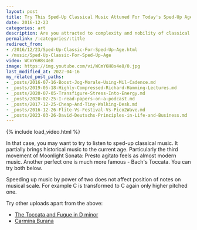 ```yaml
---
layout: post
title: Try This Sped-Up Classical Music Attuned For Today's Sped-Up Age
date: 2016-12-23
categories: art
description: Are you attracted to complexity and nobility of classical music, but deterred by its slow pace?
permalink: /:categories/:title
redirect_from:
- /2016/12/23/Sped-Up-Classic-For-Sped-Up-Age.html
- /music/Sped-Up-Classic-For-Sped-Up-Age
video: WCmY6H8s4e8
image: https://img.youtube.com/vi/WCmY6H8s4e8/0.jpg
last_modified_at: 2022-04-16
my_related_post_paths:
- _posts/2016-07-16-Boost-Jog-Morale-Using-Mil-Cadence.md
- _posts/2019-05-18-Highly-Compressed-Richard-Hamming-Lectures.md
- _posts/2020-07-05-Transfigure-Stress-Into-Energy.md
- _posts/2020-02-25-I-read-papers-on-a-podcast.md
- _posts/2017-12-25-Cheap-And-Tiny-Walking-Desk.md
- _posts/2016-12-26-Flite-Vs-Festival-Vs-Pico2Wave.md
- _posts/2023-03-26-David-Deutschs-Principles-in-Life-and-Business.md
---
```




{% include load_video.html %}

In that case, you may want to try to listen to sped-up classical music.
It partially brings historical music to the current age.
Particularly the third movement of Moonlight Sonata: Presto agitato feels as almost modern music.
Another perfect one is much more famous - Bach's Toccata.
You can try both below.

Speeding up music by power of two does not affect position of notes on musical scale. For example C is transformed to C again only higher pitched one.

Try other uploads apart from the above:
- [The Toccata and Fugue in D minor](https://www.youtube.com/watch?v=ENeqCgdxo3Q)
- [Carmina Burana](https://www.youtube.com/watch?v=D2NtxXCpad4)
